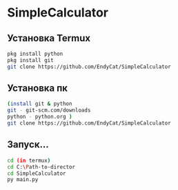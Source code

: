 # SimpleCalculator
## Установка Termux
```sh
pkg install python
pkg install git
git clone https://github.com/EndyCat/SimpleCalculator
``` 
## Установка пк 
```sh
(install git & python 
git - git-scm.com/downloads
python - python.org )
git clone https://github.com/EndyCat/SimpleCalculator
``` 
## Запуск...
```sh
cd (in termux)
cd C:\Path-to-director
cd SimpleCalculator
py main.py
```
